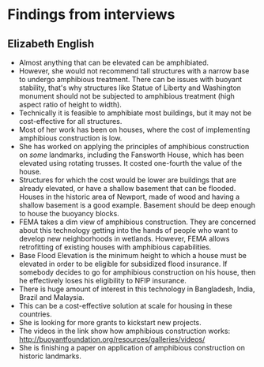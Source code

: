 # Findings from interviews

## Elizabeth English
- Almost anything that can be elevated can be amphibiated.
- However, she would not recommend tall structures with a narrow base to undergo amphibious treatment. There can be issues with buoyant stability, that's why structures like Statue of Liberty and Washington monument should not be subjected to amphibious treatment (high aspect ratio of height to width).
- Technically it is feasible to amphibiate most buildings, but it may not be cost-effective for all structures.
- Most of her work has been on houses, where the cost of implementing amphibious construction is low.
- She has worked on applying the principles of amphibious construction on *some* landmarks, including the Fansworth House, which has been elevated using rotating trusses. It costed one-fourth the value of the house.
- Structures for which the cost would be lower are buildings that are already elevated, or have a shallow basement that can be flooded. Houses in the historic area of Newport, made of wood and having a shallow basement is a good example. Basement should be deep enough to house the buoyancy blocks.
- FEMA takes a dim view of amphibious construction. They are concerned about this technology getting into the hands of people who want to develop new neighborhoods in wetlands. However, FEMA allows retrofitting of existing houses with amphibious capabilities.
- Base Flood Elevation is the minimum height to which a house must be elevated in order to be eligible for subsidized flood insurance. If somebody decides to go for amphibious construction on his house, then he effectively loses his eligibility to NFIP insurance.
- There is huge amount of interest in this technology in Bangladesh, India, Brazil and Malaysia.
- This can be a cost-effective solution at scale for housing in these countries.
- She is looking for more grants to kickstart new projects.
- The videos in the link show how amphibious construction works: http://buoyantfoundation.org/resources/galleries/videos/
- She is finishing a paper on application of amphibious construction on historic landmarks.
